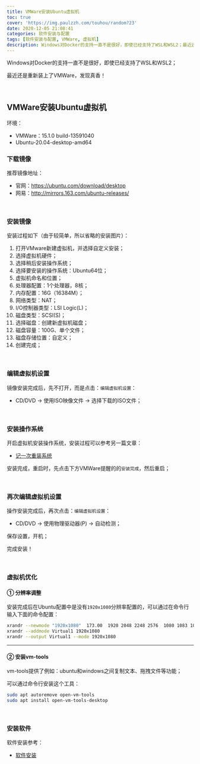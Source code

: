 ```yaml
---
title: VMWare安装Ubuntu虚拟机
toc: true
cover: 'https://img.paulzzh.com/touhou/random?23'
date: 2020-12-05 21:08:41
categories: 软件安装与配置
tags: [软件安装与配置, VMWare, 虚拟机]
description: Windows对Docker的支持一直不是很好，即使已经支持了WSL和WSL2；最近还是重新装上了VMWare，发现真香！
---
```


Windows对Docker的支持一直不是很好，即使已经支持了WSL和WSL2；

最近还是重新装上了VMWare，发现真香！

<br/>

<!--more-->

## **VMWare安装Ubuntu虚拟机**

环境：

-   VMWare：15.1.0 build-13591040
-   Ubuntu-20.04-desktop-amd64

### **下载镜像**

推荐镜像地址：

-   官网：https://ubuntu.com/download/desktop
-   网易：http://mirrors.163.com/ubuntu-releases/

<br/>

### **安装镜像**

安装过程如下（由于较简单，所以省略的安装图片）：

1.  打开VMware新建虚拟机，并选择自定义安装；
2.  选择虚拟机硬件；
3.  选择稍后安装操作系统；
4.  选择要安装的操作系统：Ubuntu64位；
5.  虚拟机命名和位置；
6.  处理器配置：1个处理器，8核；
7.  内存配置：16G（16384M）；
8.  网络类型：NAT；
9.  I/O控制器类型：LSI Logic(L)；
10.  磁盘类型：SCSI(S)；
11.  选择磁盘：创建新虚拟机磁盘；
12.  磁盘容量：100G、单个文件；
13.  磁盘存储位置：自定义；
14.  创建完成；

<br/>

### **编辑虚拟机设置**

镜像安装完成后，先不打开，而是点击：`编辑虚拟机设置`：

-   CD/DVD → 使用ISO映像文件 → 选择下载的ISO文件；

<br/>

### **安装操作系统**

开启虚拟机安装操作系统，安装过程可以参考另一篇文章：

-   [记一次重装系统](https://jasonkayzk.github.io/2019/09/04/记一次重装系统/)

安装完成，重启时，先点击下方VMWare提醒的的`安装完成`，然后重启；

<br/>

### **再次编辑虚拟机设置**

操作安装完成后，再次点击：`编辑虚拟机设置`：

-   CD/DVD → 使用物理驱动器(P) → 自动检测；

保存设置，开机；

完成安装！

<br/>

### **虚拟机优化**

#### **① 分辨率调整**

安装完成后在Ubuntu配置中是没有`1920x1080`分辨率配置的，可以通过在命令行输入下面的命令配置：

```bash
xrandr --newmode "1920x1080"  173.00  1920 2048 2248 2576  1080 1083 1088 1120 -hsync +vsync
xrandr --addmode Virtual1 1920x1080
xrandr --output Virtual1 --mode 1920x1080
```

****

#### **② 安装vm-tools**

vm-tools提供了例如：ubuntu和windows之间复制文本、拖拽文件等功能；

可以通过命令行安装这个工具：

```bash
sudo apt autoremove open-vm-tools
sudo apt install open-vm-tools-desktop
```

<br/>

### **安装软件**

软件安装参考：

-   [软件安装](https://jasonkayzk.github.io/installing/)

<br/>